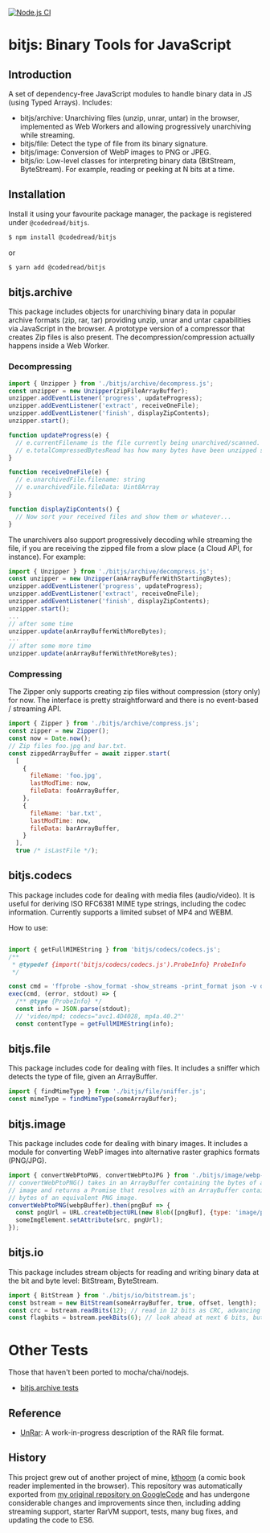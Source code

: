 [![Node.js CI](https://github.com/codedread/bitjs/actions/workflows/node.js.yml/badge.svg)](https://github.com/codedread/bitjs/actions/workflows/node.js.yml)

# bitjs: Binary Tools for JavaScript

## Introduction

A set of dependency-free JavaScript modules to handle binary data in JS (using Typed Arrays).  Includes:

  * bitjs/archive: Unarchiving files (unzip, unrar, untar) in the browser, implemented as Web Workers and allowing progressively unarchiving while streaming.
  * bitjs/file: Detect the type of file from its binary signature.
  * bitjs/image: Conversion of WebP images to PNG or JPEG.
  * bitjs/io: Low-level classes for interpreting binary data (BitStream, ByteStream).  For example, reading or peeking at N bits at a time.

## Installation

Install it using your favourite package manager, the package is registered under `@codedread/bitjs`. 
```bash
$ npm install @codedread/bitjs
```
or
```bash
$ yarn add @codedread/bitjs
```

## bitjs.archive

This package includes objects for unarchiving binary data in popular archive formats (zip, rar, tar) providing unzip, unrar and untar capabilities via JavaScript in the browser. A prototype version of a compressor that creates Zip files is also present. The decompression/compression actually happens inside a Web Worker.

### Decompressing

```javascript
import { Unzipper } from './bitjs/archive/decompress.js';
const unzipper = new Unzipper(zipFileArrayBuffer);
unzipper.addEventListener('progress', updateProgress);
unzipper.addEventListener('extract', receiveOneFile);
unzipper.addEventListener('finish', displayZipContents);
unzipper.start();

function updateProgress(e) {
  // e.currentFilename is the file currently being unarchived/scanned.
  // e.totalCompressedBytesRead has how many bytes have been unzipped so far
}

function receiveOneFile(e) {
  // e.unarchivedFile.filename: string
  // e.unarchivedFile.fileData: Uint8Array
}

function displayZipContents() {
  // Now sort your received files and show them or whatever...
}
```

The unarchivers also support progressively decoding while streaming the file, if you are receiving the zipped file from a slow place (a Cloud API, for instance).  For example:

```javascript
import { Unzipper } from './bitjs/archive/decompress.js';
const unzipper = new Unzipper(anArrayBufferWithStartingBytes);
unzipper.addEventListener('progress', updateProgress);
unzipper.addEventListener('extract', receiveOneFile);
unzipper.addEventListener('finish', displayZipContents);
unzipper.start();
...
// after some time
unzipper.update(anArrayBufferWithMoreBytes);
...
// after some more time
unzipper.update(anArrayBufferWithYetMoreBytes);
```

### Compressing

The Zipper only supports creating zip files without compression (story only) for now. The interface
is pretty straightforward and there is no event-based / streaming API.

```javascript
import { Zipper } from './bitjs/archive/compress.js';
const zipper = new Zipper();
const now = Date.now();
// Zip files foo.jpg and bar.txt.
const zippedArrayBuffer = await zipper.start(
  [
    {
      fileName: 'foo.jpg',
      lastModTime: now,
      fileData: fooArrayBuffer,
    },
    {
      fileName: 'bar.txt',
      lastModTime: now,
      fileData: barArrayBuffer,
    }
  ],
  true /* isLastFile */);
```

## bitjs.codecs

This package includes code for dealing with media files (audio/video). It is useful for deriving
ISO RFC6381 MIME type strings, including the codec information. Currently supports a limited subset
of MP4 and WEBM.

How to use:

```javascript

import { getFullMIMEString } from 'bitjs/codecs/codecs.js';
/**
 * @typedef {import('bitjs/codecs/codecs.js').ProbeInfo} ProbeInfo
 */

const cmd = 'ffprobe -show_format -show_streams -print_format json -v quiet foo.mp4';
exec(cmd, (error, stdout) => {
  /** @type {ProbeInfo} */
  const info = JSON.parse(stdout);
  // 'video/mp4; codecs="avc1.4D4028, mp4a.40.2"'
  const contentType = getFullMIMEString(info);
```

## bitjs.file

This package includes code for dealing with files.  It includes a sniffer which detects the type of file, given an ArrayBuffer.

```javascript
import { findMimeType } from './bitjs/file/sniffer.js';
const mimeType = findMimeType(someArrayBuffer);
```

## bitjs.image

This package includes code for dealing with binary images.  It includes a module for converting WebP images into alternative raster graphics formats (PNG/JPG).

```javascript
import { convertWebPtoPNG, convertWebPtoJPG } from './bitjs/image/webp-shim/webp-shim.js';
// convertWebPtoPNG() takes in an ArrayBuffer containing the bytes of a WebP
// image and returns a Promise that resolves with an ArrayBuffer containing the
// bytes of an equivalent PNG image.
convertWebPtoPNG(webpBuffer).then(pngBuf => {
  const pngUrl = URL.createObjectURL(new Blob([pngBuf], {type: 'image/png'}));
  someImgElement.setAttribute(src, pngUrl);
});
```

## bitjs.io

This package includes stream objects for reading and writing binary data at the bit and byte level: BitStream, ByteStream.

```javascript
import { BitStream } from './bitjs/io/bitstream.js';
const bstream = new BitStream(someArrayBuffer, true, offset, length);
const crc = bstream.readBits(12); // read in 12 bits as CRC, advancing the pointer
const flagbits = bstream.peekBits(6); // look ahead at next 6 bits, but do not advance the pointer
```

# Other Tests

Those that haven't been ported to mocha/chai/nodejs.

* [bitjs.archive tests](https://codedread.github.io/bitjs/tests/archive-test.html)

## Reference

* [UnRar](http://codedread.github.io/bitjs/docs/unrar.html): A work-in-progress description of the RAR file format.

## History

This project grew out of another project of mine, [kthoom](https://github.com/codedread/kthoom) (a comic book reader implemented in the browser).  This repository was automatically exported from [my original repository on GoogleCode](https://code.google.com/p/bitjs) and has undergone considerable changes and improvements since then, including adding streaming support, starter RarVM support, tests, many bug fixes, and updating the code to ES6.
